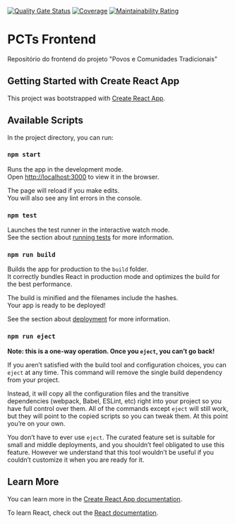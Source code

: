 [![Quality Gate Status](https://sonarcloud.io/api/project_badges/measure?project=fga-eps-mds_2021.1-PCTs-Frontend&metric=alert_status)](https://sonarcloud.io/dashboard?id=fga-eps-mds_2021.1-PCTs-Frontend)
[![Coverage](https://sonarcloud.io/api/project_badges/measure?project=fga-eps-mds_2021.1-PCTs-Frontend&metric=coverage)](https://sonarcloud.io/dashboard?id=fga-eps-mds_2021.1-PCTs-Frontend)
[![Maintainability Rating](https://sonarcloud.io/api/project_badges/measure?project=fga-eps-mds_2021.1-PCTs-Frontend&metric=sqale_rating)](https://sonarcloud.io/dashboard?id=fga-eps-mds_2021.1-PCTs-Frontend)

# PCTs Frontend

Repositório do frontend do projeto "Povos e Comunidades Tradicionais"

## Getting Started with Create React App

This project was bootstrapped with [Create React App](https://github.com/facebook/create-react-app).

## Available Scripts

In the project directory, you can run:

### `npm start`

Runs the app in the development mode.\
Open [http://localhost:3000](http://localhost:3000) to view it in the browser.

The page will reload if you make edits.\
You will also see any lint errors in the console.

### `npm test`

Launches the test runner in the interactive watch mode.\
See the section about [running tests](https://facebook.github.io/create-react-app/docs/running-tests) for more information.

### `npm run build`

Builds the app for production to the `build` folder.\
It correctly bundles React in production mode and optimizes the build for the best performance.

The build is minified and the filenames include the hashes.\
Your app is ready to be deployed!

See the section about [deployment](https://facebook.github.io/create-react-app/docs/deployment) for more information.

### `npm run eject`

**Note: this is a one-way operation. Once you `eject`, you can’t go back!**

If you aren’t satisfied with the build tool and configuration choices, you can `eject` at any time. This command will remove the single build dependency from your project.

Instead, it will copy all the configuration files and the transitive dependencies (webpack, Babel, ESLint, etc) right into your project so you have full control over them. All of the commands except `eject` will still work, but they will point to the copied scripts so you can tweak them. At this point you’re on your own.

You don’t have to ever use `eject`. The curated feature set is suitable for small and middle deployments, and you shouldn’t feel obligated to use this feature. However we understand that this tool wouldn’t be useful if you couldn’t customize it when you are ready for it.

## Learn More

You can learn more in the [Create React App documentation](https://facebook.github.io/create-react-app/docs/getting-started).

To learn React, check out the [React documentation](https://reactjs.org/).
